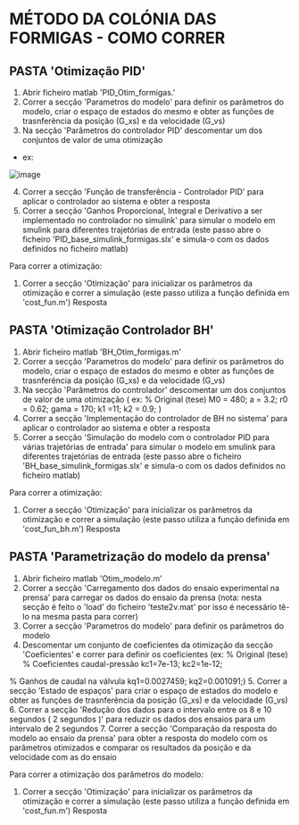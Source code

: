 # MÉTODO DA COLÓNIA DAS FORMIGAS - COMO CORRER
## PASTA 'Otimização PID'
1. Abrir ficheiro matlab 'PID_Otim_formigas.'
2. Correr a secção 'Parametros do modelo' para definir os parâmetros do modelo, criar o espaço de estados do mesmo e obter as funções de trasnferência da posição (G_xs) e da velocidade (G_vs)
3. Na secção 'Parâmetros do controlador PID' descomentar um dos conjuntos de valor de uma otimização 
- ex:

![image](https://github.com/Carolf27/PSA---P4---Sistema-hidr-ulico-22-23-/assets/129117353/a8efb6f7-3657-46d4-8acd-87b2dcde8d2b)

4. Correr a secção 'Função de transferência - Controlador PID' para aplicar o controlador ao sistema e obter a resposta
5. Correr a secção 'Ganhos Proporcional, Integral e Derivativo a ser implementado no controlador no simulink' para simular o modelo em smulink para diferentes trajetórias de entrada
(este passo abre o ficheiro 'PID_base_simulink_formigas.slx' e simula-o com os dados definidos no ficheiro matlab)

Para correr a otimização:
1. Correr a secção 'Otimização' para inicializar os parâmetros da otimização e correr a simulação
(este passo utiliza a função definida em 'cost_fun.m')
Resposta

## PASTA 'Otimização Controlador BH'
1. Abrir ficheiro matlab 'BH_Otim_formigas.m'
2. Correr a secção 'Parametros do modelo' para definir os parâmetros do modelo, criar o espaço de estados do mesmo e obter as funções de trasnferência da posição (G_xs) e da velocidade (G_vs)
3. Na secção 'Parâmetros do controlador' descomentar um dos conjuntos de valor de uma otimização 
( ex:
% Original (tese)
M0 = 480;
a = 3.2;
r0 =   0.62;
gama = 170;
k1 =11;
k2 = 0.9; )
4. Correr a secção 'Implementação do controlador de BH no sistema' para aplicar o controlador ao sistema e obter a resposta
5. Correr a secção 'Simulação do modelo com o controlador PID para várias trajetórias de entrada' para simular o modelo em smulink para diferentes trajetórias de entrada
(este passo abre o ficheiro 'BH_base_simulink_formigas.slx' e simula-o com os dados definidos no ficheiro matlab)

Para correr a otimização:
1. Correr a secção 'Otimização' para inicializar os parâmetros da otimização e correr a simulação
(este passo utiliza a função definida em 'cost_fun_bh.m')
Resposta

## PASTA 'Parametrização do modelo da prensa'
1. Abrir ficheiro matlab 'Otim_modelo.m'
2. Correr a secção 'Carregamento dos dados do ensaio experimental na prensa' para carregar os dados do ensaio da prensa 
(nota: nesta secção é feito o 'load' do ficheiro 'teste2v.mat' por isso é necessário tê-lo na mesma pasta para correr)
3. Correr a secção 'Parametros do modelo' para definir os parâmetros do modelo
4. Descomentar um conjunto de coeficientes da otimização da secção 'Coeficientes' e correr para definir os coeficientes
(ex:
% Original (tese)
% Coeficientes caudal-pressão
kc1=7e-13;
kc2=1e-12;

% Ganhos de caudal na válvula
kq1=0.0027459;
kq2=0.001091;)
5. Correr a secção 'Estado de espaços' para criar o espaço de estados do modelo e obter as funções de trasnferência da posição (G_xs) e da velocidade (G_vs)
6. Correr a secção 'Redução dos dados para o intervalo entre os 8 e 10 segundos ( 2 segundos )' para reduzir os dados dos ensaios para um intervalo de 2 segundos
7. Correr a secção 'Comparação da resposta do modelo ao ensaio da prensa' para obter a resposta do modelo com os parâmetros otimizados e comparar os resultados da posição e da velocidade com as do ensaio

Para correr a otimização dos parâmetros do modelo:
1. Correr a secção 'Otimização' para inicializar os parâmetros da otimização e correr a simulação
(este passo utiliza a função definida em 'cost_fun.m')
Resposta

